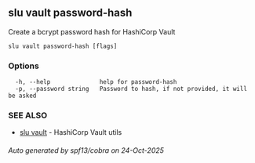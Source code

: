 ## slu vault password-hash

Create a bcrypt password hash for HashiCorp Vault

```
slu vault password-hash [flags]
```

### Options

```
  -h, --help              help for password-hash
  -p, --password string   Password to hash, if not provided, it will be asked
```

### SEE ALSO

* [slu vault](slu_vault.md)	 - HashiCorp Vault utils

###### Auto generated by spf13/cobra on 24-Oct-2025
